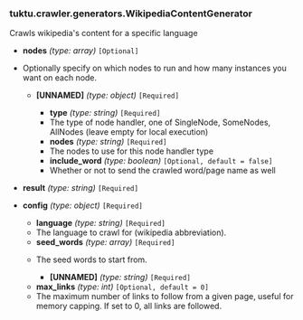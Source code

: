 ### tuktu.crawler.generators.WikipediaContentGenerator
Crawls wikipedia's content for a specific language

  * **nodes** *(type: array)* `[Optional]`
  - Optionally specify on which nodes to run and how many instances you want on each node.

    * **[UNNAMED]** *(type: object)* `[Required]`

      * **type** *(type: string)* `[Required]`
      - The type of node handler, one of SingleNode, SomeNodes, AllNodes (leave empty for local execution)

      * **nodes** *(type: string)* `[Required]`
      - The nodes to use for this node handler type

      * **include_word** *(type: boolean)* `[Optional, default = false]`
      - Whether or not to send the crawled word/page name as well

  * **result** *(type: string)* `[Required]`

  * **config** *(type: object)* `[Required]`

    * **language** *(type: string)* `[Required]`
    - The language to crawl for (wikipedia abbreviation).

    * **seed_words** *(type: array)* `[Required]`
    - The seed words to start from.

      * **[UNNAMED]** *(type: string)* `[Required]`

    * **max_links** *(type: int)* `[Optional, default = 0]`
    - The maximum number of links to follow from a given page, useful for memory capping. If set to 0, all links are followed.

